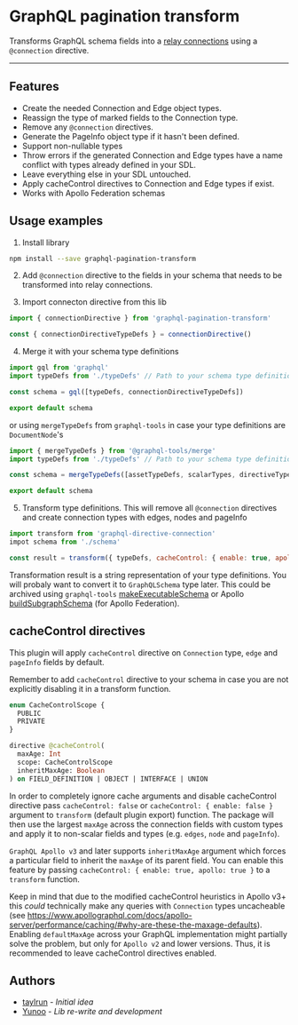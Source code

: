 # GraphQL pagination transform

Transforms GraphQL schema fields into a [relay connections](https://relay.dev/graphql/connections.htm) using a `@connection` directive.

---

## Features

* Create the needed Connection and Edge object types.
* Reassign the type of marked fields to the Connection type.
* Remove any `@connection` directives.
* Generate the PageInfo object type if it hasn't been defined.
* Support non-nullable types
* Throw errors if the generated Connection and Edge types have a name conflict with types already defined in your SDL.
* Leave everything else in your SDL untouched.
* Apply cacheControl directives to Connection and Edge types if exist.
* Works with Apollo Federation schemas

## Usage examples

1. Install library
```bash
npm install --save graphql-pagination-transform
```

2. Add `@connection` directive to the fields in your schema that needs to be transformed into relay connections.

3. Import connecton directive from this lib
```js
import { connectionDirective } from 'graphql-pagination-transform'

const { connectionDirectiveTypeDefs } = connectionDirective()
```

4. Merge it with your schema type definitions


```js
import gql from 'graphql'
import typeDefs from './typeDefs' // Path to your schema type definitions

const schema = gql([typeDefs, connectionDirectiveTypeDefs])

export default schema
```

or using `mergeTypeDefs` from `graphql-tools` in case your type definitions are `DocumentNode`'s
```js
import { mergeTypeDefs } from '@graphql-tools/merge'
import typeDefs from './typeDefs' // Path to your schema type definitions

const schema = mergeTypeDefs([assetTypeDefs, scalarTypes, directiveTypeDefs])

export default schema
```

5. Transform type definitions. This will remove all `@connection` directives and create connection types with edges, nodes and pageInfo
```js
import transform from 'graphql-directive-connection'
impot schema from './schema'

const result = transform({ typeDefs, cacheControl: { enable: true, apollo: true } })
```

Transformation result is a string representation of your type definitions. You will probaly want to convert it to `GraphQLSchema` type later.
This could be archived using `graphql-tools` [makeExecutableSchema](https://www.the-guild.dev/graphql/tools/docs/generate-schema#makeexecutableschema) or Apollo [buildSubgraphSchema](https://www.apollographql.com/docs/federation/api/apollo-subgraph/) (for Apollo Federation).

## cacheControl directives

This plugin will apply `cacheControl` directive on `Connection` type, `edge` and `pageInfo` fields by default. 

Remember to add `cacheControl` directive to your schema in case you are not explicitly disabling it in a transform function.

```graphql
enum CacheControlScope {
  PUBLIC
  PRIVATE
}

directive @cacheControl(
  maxAge: Int
  scope: CacheControlScope
  inheritMaxAge: Boolean
) on FIELD_DEFINITION | OBJECT | INTERFACE | UNION
```

In order to completely ignore cache arguments and disable cacheControl directive pass `cacheControl: false` or `cacheControl: { enable: false }` argument to `transform` (default plugin export) function. The package will then use the largest `maxAge` across the connection fields with custom types and apply it to non-scalar fields and types (e.g. `edges`, `node` and `pageInfo`). 

`GraphQL Apollo v3` and later supports `inheritMaxAge` argument which forces a particular field to inherit the `maxAge` of its parent field. You can enable this feature by passing `cacheControl: { enable: true, apollo: true }` to a `transform` function.

Keep in mind that due to the modified cacheControl heuristics in Apollo v3+ this *could* technically make any queries with `Connection` types uncacheable (see https://www.apollographql.com/docs/apollo-server/performance/caching/#why-are-these-the-maxage-defaults).
Enabling `defaultMaxAge` across your GraphQL implementation might partially solve the problem, but only for `Apollo v2` and lower versions. Thus, it is recommended to leave cacheControl directives enabled.

## Authors

* [taylrun](https://github.com/taylrun) - *Initial idea*
* [Yunoo](https://github.com/Yunoo) - *Lib re-write and development*
